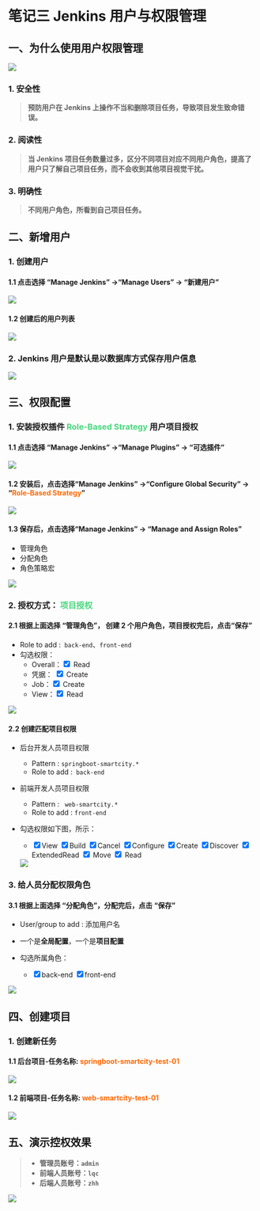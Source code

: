 # 笔记三 Jenkins 用户与权限管理

## 一、为什么使用用户权限管理 

<img src="../../../../statics/images/jenkins/Jenkins_auth_role.png" style="zoom:100%;" />

### 1. 安全性

> **预防用户在 Jenkins 上操作不当和删除项目任务，导致项目发生致命错误。**

### 2. 阅读性

> **当 Jenkins 项目任务数量过多，区分不同项目对应不同用户角色，提高了用户只了解自己项目任务，而不会收到其他项目视觉干扰。**

### 3. 明确性

> **不同用户角色，所看到自己项目任务。**

## 二、新增用户

### 1. 创建用户

#### 1.1 点击选择 “**Manage Jenkins**” ->“**Manage Users**” -> “**新建用户**”

<img src="../../../../statics/images/jenkins/jenkins_new_customer.png" style="zoom:100%;" />

#### 1.2 创建后的用户列表

<img src="../../../../statics/images/jenkins/jenkins_create_after_users.png" style="zoom:100%;" />



### 2. Jenkins 用户是默认是以数据库方式保存用户信息

<img src="../../../../statics/images/jenkins/jenkins_configure_auth_by_database.png" style="zoom:100%;" />



## 三、权限配置

### 1. 安装授权插件 <font color="#46D77B">Role-Based Strategy</font> 用户项目授权

#### 1.1  点击选择 “**Manage Jenkins**” ->“**Manage Plugins**” -> “**可选插件**” 

<img src="../../../../statics/images/jenkins/jenskins_role_based_strategy_plug.png" style="zoom:100%;" />



#### 1.2  安装后，点击选择“**Manage Jenkins**” ->“**Configure Global Security**” -> “<font color= #ff6702><b>Role-Based Strategy</b></font>”

<img src="../../../../statics/images/jenkins/jenkins_security_role_based_strategy.png" style="zoom:100%;" />



#### 1.3 保存后，点击选择“**Manage Jenkins**” ->  “**Manage and Assign Roles**” 

- 管理角色
- 分配角色
- 角色策略宏

<img src="../../../../statics/images/jenkins/jenkins_manage_and_assign_roles.png" style="zoom:100%;" />



### 2. 授权方式： <font color="46D77B">项目授权</font> 

#### 2.1 根据上面选择 “**管理角色**”， 创建 **2 个用户角色**，项目授权完后，点击“**保存**”

- Role to add :` back-end`、`front-end`
- 勾选权限：
  - Overall：<input type="checkbox" name="vehicle" value="Car" checked="checked">  Read </input>
  - 凭据： <input type="checkbox" name="vehicle" value="Car" checked="checked" > Create </input>
  - Job：<input type="checkbox" name="vehicle" value="Car" checked="checked" >  Create </input>
  - View：<input type="checkbox" name="vehicle" value="Car" checked="checked" >  Read </input>

<img src="../../../../statics/images/jenkins/jenkins_auth_back_and_front_role.png" style="zoom:100%;" />

#### 2.2 创建匹配**项目权限**

- 后台开发人员项目权限
  - Pattern :  `springboot-smartcity.*`
  - Role to add :` back-end`
  
- 前端开发人员项目权限
  - Pattern : ` web-smartcity.*`
  - Role to add : `front-end`

- 勾选权限如下图，所示：

  - <div>  
    	<input type="checkbox" checked="checked"/>View   
      	<input type="checkbox" checked="checked"/>Build 
      	<input type="checkbox" checked="checked"/>Cancel
      	<input type="checkbox" checked="checked"/>Configure 
      	<input type="checkbox" checked="checked"/>Create
      	<input type="checkbox" checked="checked"/>Discover
      	<input type="checkbox" checked="checked"/>ExtendedRead
      	<input type="checkbox" checked="checked"/> Move
      	<input type="checkbox" checked="checked"/> Read
    </div>

  <img src="../../../../statics/images/jenkins/jenkins_auth_back_and_front_project.png" style="zoom:100%;" />

### 3. 给人员分配权限角色

#### 3.1 根据上面选择 “**分配角色**”，分配完后，点击 “**保存**”

- User/group to add :  添加用户名

- 一个是**全局配置**，一个是**项目配置**

- 勾选所属角色：

  - <div>  
    	<input type="checkbox" checked="checked"/>back-end   
      	<input type="checkbox" checked="checked"/>front-end 
    </div>

<img src="../../../../statics/images/jenkins/jenkins_user_role.png" style="zoom:100%;" />

## 四、创建项目

### 1. 创建新任务

#### 1.1 后台项目-任务名称: <font color= #ff6702><b>springboot-smartcity-test-01</b></font>

<img src="../../../../statics/images/jenkins/jenkins_new_task.png" style="zoom:100%;" />



#### 1.2 前端项目-任务名称: <font color= #ff6702><b> web-smartcity-test-01</b></font>

<img src="../../../../statics/images/jenkins/jenkins_new_task_01.png" style="zoom:100%;" />



## 五、演示控权效果

> - **管理员账号：`admin`** 
> - **前端人员账号：`lqc`** 
> - **后端人员账号：`zhh`**

<img src="../../../../statics/images/jenkins/jenkins_auth_show.gif" style="zoom:100%;" />